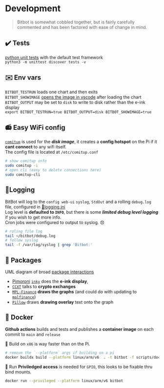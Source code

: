 # Development
> Bitbot is somewhat cobbled together, but is fairly carefully commented and has been factored with ease of change in mind.  

## ✔️ Tests 
[python unit tests](/tests) with the default test framework  
`python3 -m unittest discover tests -v`

## ✉️ Env vars 
`BITBOT_TESTRUN` loads one chart and then exits  
`BITBOT_SHOWIMAGE` [opens the image in vscode](/run.py) after loading the chart  
`BITBOT_OUTPUT` may be set to `disk` to write to disk rather than the e-ink display  
`export BITBOT_TESTRUN=true BITBOT_OUTPUT=disk BITBOT_SHOWIMAGE=true`

## 📻 Easy WiFi config 
[`comitup`](https://github.com/davesteele/comitup) is used for the ***disk image***, it creates a **config hotspot** on the Pi if it **cant connect** to any wifi itself.  
The config file is located at `/etc/comitup.conf`
```sh
# show comitup info
sudo comitup -i
# open cli (easy to delete connections here)
sudo comitup-cli
```

## 🌳Logging 
BitBot will log to the `config web-ui` `syslog`, `StdOut` and a rolling `debug.log` file, configured in [📁logging.ini](/logging.ini)  
Log level is **defaulted to `INFO`**, but there is some ***limited debug level logging*** if you wish to get more info.  
Cron jobs were configured to output to syslog. 😞
```sh
# roling file log
tail ~/bitbot/debug.log
# follow syslog
tail -f /var/log/syslog | grep 'Bitbot:'
```

## 🎁 Packages 
UML diagram of broad [package interactions](http://www.plantuml.com/plantuml/svg/3Oon3KCX30NxFqMo0EvJ_LN0M7mhO11-LjOFrUckkDkHDsBqwwt6FQh4xgy7MFuXslcNckA94YwRfq4CYUUWEgseDIgACa4Zgvt6JcT5A_CtD_6qZbstM3ty0m00)  

 - [Pimoroni](pimoroni.com) [`inky`](https://github.com/pimoroni/inky) does the **e-ink display**, 
 - [`CCXT`](https://github.com/ccxt/ccxt) talks to **crypto exchanges**
 - [`MPL-Finance`](https://github.com/matplotlib/mpl-finance) **draws the graphs** (and could do with updating to [`mplfinance`](https://github.com/matplotlib/mplfinance))
 - [`Pillow`](https://github.com/python-pillow/Pillow) draws **drawing overlay** text onto the graph

## 🐳 Docker 
**Github actions** builds and tests and publishes a **container image** on each commit to `main` and `release`  

🐳 Build on `x86` is way faster than on the Pi.
```sh
# remove the `--platform` args if building on a pi
docker buildx build --platform linux/arm/v6  . -t bitbot -f scripts/docker/dockerfile --progress string
```
🐳 Run **Priviledged access** is needed for `GPIO`, this looks to be fixable thru bind mounts.
```sh
docker run --privileged --platform linux/arm/v6 bitbot
```